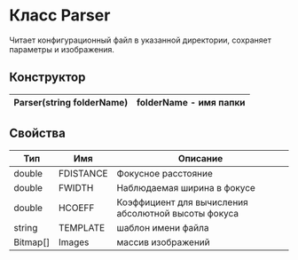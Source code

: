 # Класс Parser

Читает конфигурационный файл в указанной директории, сохраняет параметры и изображения.

## Конструктор
| **Parser(string folderName)** |  folderName - имя папки|
|---|---|

## Свойства
|Тип|Имя|Описание|
|---|---|---|
 |double| FDISTANCE| Фокусное расстояние|
 |double| FWIDTH | Наблюдаемая ширина в фокусе |
 |double| HCOEFF | Коэффициент для вычисления абсолютной высоты фокуса|
 |string| TEMPLATE | шаблон имени файла |
 |Bitmap[]| Images | массив изображений |
